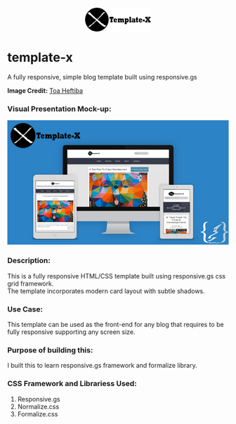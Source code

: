 <p align="center">
<img src="assets/img/brand.png" alt="logo" width="150px"/>
</p>

# template-x
A fully responsive, simple blog template built using responsive.gs

**Image Credit:** 
<a class="photo-credit" href="https://unsplash.com/@heftiba?utm_medium=referral&amp;utm_campaign=photographer-credit&amp;utm_content=creditBadge" target="_blank" rel="noopener noreferrer" title="Download free do whatever you want high-resolution photos from Toa Heftiba">
   <span>Toa Heftiba</span>
</a>

### Visual Presentation Mock-up:
<p align="center">
   <img src="presentation.jpg" alt="presenation mockup image"/>
</p>

### Description:
This is a fully responsive HTML/CSS template built using responsive.gs css grid framework.<br/>
The template incorporates modern card layout with subtle shadows.

### Use Case:
This template can be used as the front-end for any blog that requires to be fully responsive supporting any screen size.

### Purpose of building this:
I built this to learn responsive.gs framework and formalize library.

### CSS Framework and Librariess Used:
1. Responsive.gs
2. Normalize.css
3. Formalize.css
